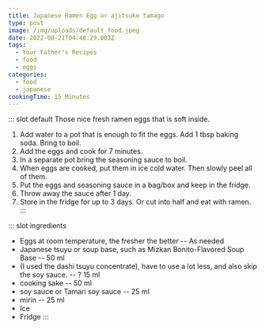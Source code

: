 ```yaml
---
title: Japanese Ramen Egg or ajitsuke tamago
type: post
image: /img/uploads/default_food.jpeg
date: 2022-08-21T04:48:29.003Z
tags:
  - Your Father's Recipes
  - food
  - eggs
categories:
  - food
  - japanese
cookingTime: 15 Minutes
---
```

::: slot default
Those nice fresh ramen eggs that is soft inside.
<!-- more -->
1. Add water to a pot that is enough to fit the eggs. Add 1 tbsp baking soda. Bring to boil.
2. Add the eggs and cook for 7 minutes.
3. In a separate pot bring the seasoning sauce to boil.
4. When eggs are cooked, put them in ice cold water. Then slowly peel all of them.
5. Put the eggs and seasoning sauce in a bag/box and keep in the fridge.
6. Throw away the sauce after 1 day.
7. Store in the fridge for up to 3 days. Or cut into half and eat with ramen.
:::

::: slot ingredients
- Eggs at room temperature, the fresher the better -- As needed
- Japanese tsuyu or soup base, such as Mizkan Bonito-Flavored Soup Base -- 50 ml
- (I used the dashi tsuyu concentrate), have to use a lot less, and also skip the soy sauce. -- ? 15 ml
- cooking sake -- 50 ml
- soy sauce or Tamari soy sauce -- 25 ml
- mirin -- 25 ml
- Ice
- Fridge
:::